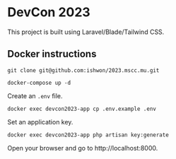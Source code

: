 

# DevCon 2023

This project is built using Laravel/Blade/Tailwind CSS.

## Docker instructions

```
git clone git@github.com:ishwon/2023.mscc.mu.git
```

```
docker-compose up -d
```

Create an `.env` file.

```
docker exec devcon2023-app cp .env.example .env
```

Set an application key.

```
docker exec devcon2023-app php artisan key:generate
```

Open your browser and go to http://localhost:8000.
